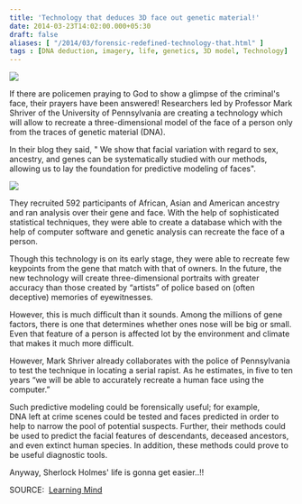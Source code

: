 ```yaml
---
title: 'Technology that deduces 3D face out genetic material!'
date: 2014-03-23T14:02:00.000+05:30
draft: false
aliases: [ "/2014/03/forensic-redefined-technology-that.html" ]
tags : [DNA deduction, imagery, life, genetics, 3D model, Technology]
---
```


[![](https://2.bp.blogspot.com/-VXaJn26kiA8/Uy6Z7KqiD4I/AAAAAAAACPg/tFJYvGY8ht8/s1600/98.jpg)](https://2.bp.blogspot.com/-VXaJn26kiA8/Uy6Z7KqiD4I/AAAAAAAACPg/tFJYvGY8ht8/s1600/98.jpg)

  
If there are policemen praying to God to show a glimpse of the criminal's face, their prayers have been answered! Researchers led by Professor Mark Shriver of the University of Pennsylvania are creating a technology which will allow to recreate a three-dimensional model of the face of a person only from the traces of genetic material (DNA).  
  
In their blog they said, " We show that facial variation with regard to sex, ancestry, and genes can be systematically studied with our methods, allowing us to lay the foundation for predictive modeling of faces".  

[![](https://1.bp.blogspot.com/--RG9ao6evSA/Uy6a-ne6MRI/AAAAAAAACPs/8oesIGO305k/s1600/journal.pgen.1004224.jpg)](https://1.bp.blogspot.com/--RG9ao6evSA/Uy6a-ne6MRI/AAAAAAAACPs/8oesIGO305k/s1600/journal.pgen.1004224.jpg)

  
  
They recruited 592 participants of African, Asian and American ancestry and ran analysis over their gene and face. With the help of sophisticated statistical techniques, they were able to create a database which with the help of computer software and genetic analysis can recreate the face of a person.  
  
Though this technology is on its early stage, they were able to recreate few keypoints from the gene that match with that of owners. In the future, the new technology will create three-dimensional portraits with greater accuracy than those created by “artists” of police based on (often deceptive) memories of eyewitnesses.  
  
However, this is much difficult than it sounds. Among the millions of gene factors, there is one that determines whether ones nose will be big or small. Even that feature of a person is affected lot by the environment and climate that makes it much more difficult.  
  
However, Mark Shriver already collaborates with the police of Pennsylvania to test the technique in locating a serial rapist. As he estimates, in five to ten years “we will be able to accurately recreate a human face using the computer.”  
  
Such predictive modeling could be forensically useful; for example,  
DNA left at crime scenes could be tested and faces predicted in order to help to narrow the pool of potential suspects. Further, their methods could be used to predict the facial features of descendants, deceased ancestors, and even extinct human species. In addition, these methods could prove to be useful diagnostic tools.  
  
Anyway, Sherlock Holmes' life is gonna get easier..!!  
  
SOURCE:  [Learning Mind](https://www.learning-mind.com/new-revolutionary-technique-recreates-faces-from-genetic-material/)